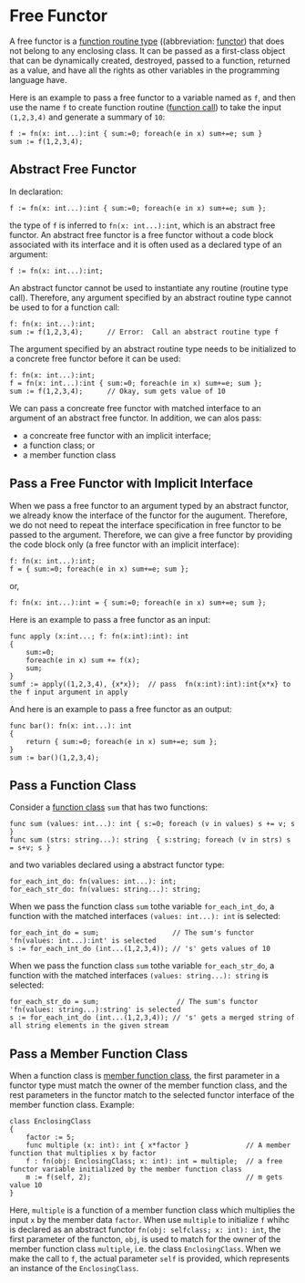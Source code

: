 # Free Functor

A free functor is a [function routine type](Routine.md) ((abbreviation: [functor](Functor.md)) that does not belong to any enclosing class. It can be passed as a first-class object that can be dynamically created, destroyed, passed to a function, returned as a value, and have all the rights as other variables in the programming language have.

Here is an example to pass a free functor to a variable named as `f`, and then use the name `f` to create function routine ([function call](Functor.md)) to take the input `(1,2,3,4)` and generate a summary of `10`:
```altscript
f := fn(x: int...):int { sum:=0; foreach(e in x) sum+=e; sum }
sum := f(1,2,3,4);
```

## Abstract Free Functor

In declaration:
```altscript
f := fn(x: int...):int { sum:=0; foreach(e in x) sum+=e; sum };
```
the type of `f` is inferred to `fn(x: int...):int`, which is an abstract free functor. An abstract free functor is a free functor without a code block associated with its interface and it is often used as a declared type of an argument:
```altscript
f := fn(x: int...):int;
```
An abstract functor cannot be used to instantiate any routine (routine type call). Therefore, any argument specified by an abstract routine type cannot be used to for a function call:
```altscript
f: fn(x: int...):int;
sum := f(1,2,3,4);      // Error:  Call an abstract routine type f
```
The argument specified by an abstract routine type needs to be initialized to a concrete free functor before it can be used:
```altscript
f: fn(x: int...):int;
f = fn(x: int...):int { sum:=0; foreach(e in x) sum+=e; sum };
sum := f(1,2,3,4);      // Okay, sum gets value of 10
```
We can pass a concreate free functor with matched interface to an argument of an abstract free functor. In addition, we can alos pass:
* a concreate free functor with an implicit interface;
* a function class; or
* a member function class

## Pass a Free Functor with Implicit Interface

When we pass a free functor to an argument typed by an abstract functor, we already know the interface of the functor for the augument. Therefore,  we do not need to repeat the interface specification in free functor to be passed to the argument. Therefore, we can give a free functor by providing the code block only (a free functor with an implicit interface):
```altscript
f: fn(x: int...):int;
f = { sum:=0; foreach(e in x) sum+=e; sum };
```
or,
```altscript
f: fn(x: int...):int = { sum:=0; foreach(e in x) sum+=e; sum };
```
Here is an example to pass a free functor as an input:
```altscript
func apply (x:int...; f: fn(x:int):int): int
{
    sum:=0;
    foreach(e in x) sum += f(x);
    sum;
}
sumf := apply((1,2,3,4), {x*x});  // pass  fn(x:int):int):int{x*x} to the f input argument in apply
```
And here is an example to pass a free functor as an output:
```altscript
func bar(): fn(x: int...): int
{
    return { sum:=0; foreach(e in x) sum+=e; sum };
}
sum := bar()(1,2,3,4);
```

## Pass a Function Class

Consider a [function class](Functor.md) `sum` that has two functions:
```altscript
func sum (values: int...): int { s:=0; foreach (v in values) s += v; s }
func sum (strs: string...): string  { s:string; foreach (v in strs) s = s+v; s }
```
and two variables declared using a abstract functor type:
```altscript
for_each_int_do: fn(values: int...): int;
for_each_str_do: fn(values: string...): string;
```
When we pass the function class `sum` tothe variable `for_each_int_do`,  a function with the matched interfaces `(values: int...): int` is selected: 
```altscript
for_each_int_do = sum;                  // The sum's functor 'fn(values: int...):int' is selected
s := for_each_int_do (int...(1,2,3,4)); // 's' gets values of 10
```
When we pass the function class `sum` tothe variable `for_each_str_do`,  a function with the matched interfaces `(values: string...): string` is selected: 
```altscript
for_each_str_do = sum;                   // The sum's functor 'fn(values: string...):string' is selected
s := for_each_int_do (int...(1,2,3,4)); // 's' gets a merged string of all string elements in the given stream
```

## Pass a Member Function Class

When a function class is [member function class](MemberClass.md), the first parameter in a functor type must match the owner of the member function class, and the rest parameters in the functor match to the selected functor interface of the member function class. Example:
```altscript
class EnclosingClass
{
    factor := 5;
    func multiple (x: int): int { x*factor }              // A member function that multiplies x by factor
    f : fn(obj: EnclosingClass; x: int): int = multiple;  // a free functor variable initialized by the member function class
    m := f(self, 2);                                      // m gets value 10
}
```
Here, `multiple` is a function of a member function class which multiplies the input `x` by the member data `factor`. When use `multiple` to initialize `f` whihc is declared as an abstract functor `fn(obj: selfclass; x: int): int`, the first parameter of the functon, `obj`, is used to match for the owner of the member function class `multiple`, i.e. the class `EnclosingClass`. When we make the call to `f`,  the actual parameter `self` is provided, which represents an instance of the `EnclosingClass`.

